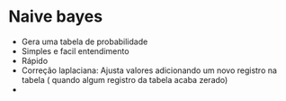 <h1>Naive bayes</h1>

* Gera uma tabela de probabilidade
* Simples e facil entendimento
* Rápido
* Correção laplaciana: Ajusta valores adicionando um novo registro na tabela ( quando algum registro da tabela acaba 
zerado)
* 